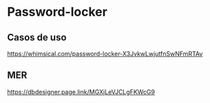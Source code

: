 # Password-locker

## Casos de uso

https://whimsical.com/password-locker-X3JvkwLwjutfnSwNFmRTAv

## MER

https://dbdesigner.page.link/MGXjLeVJCLgFKWcG9
